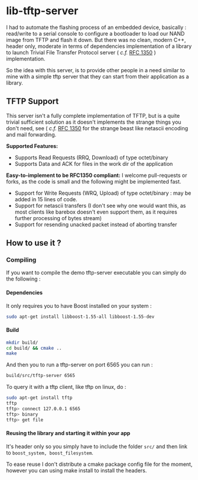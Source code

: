 # lib-tftp-server
I had to automate the flashing process of an embedded device, basically : read/write to a serial console to configure a bootloader to load our NAND image from TFTP and flash it down.
But there was no clean, modern C++, header only, moderate in terms of dependencies implementation of a library to launch  Trivial File Transfer Protocol server ( _c.f._ [RFC 1350](./rfc1350.txt) ) implementation.

So the idea with this server, is to provide other people in a need similar to mine with a simple tftp server that they can start from their application as a library.

## TFTP Support
This server isn't a fully complete implementation of TFTP, but is a quite trivial sufficient solution as it doesn't implements the strange things you don't need, see ( _c.f._ [RFC 1350](./rfc1350.txt) for the strange beast like netascii encoding and mail forwarding.  

**Supported Features:**

  * Supports Read Requests (RRQ, Download) of type octet/binary
  * Supports Data and ACK for files in the work dir of the application

**Easy-to-implement to be RFC1350 compliant:**
I welcome pull-requests or forks, as the code is small and the following might be implemented fast.

  * Support for Write Requests (WRQ, Upload) of type octet/binary : may be added in 15 lines of code.
  * Support for netascii transfers (I don't see why one would want this, as most clients like barebox doesn't even support them, as it requires further processing of bytes stream)
  * Support for resending unacked packet instead of aborting transfer

## How to use it ?

### Compiling
If you want to compile the demo tftp-server executable you can simply do the following : 

#### Dependencies
It only requires you to have Boost installed on your system : 

```sh
sudo apt-get install libboost-1.55-all libboost-1.55-dev
```

#### Build

```sh
mkdir build/
cd build/ && cmake ..
make
```

And then you to run a tftp-server on port 6565 you can run : 
```sh
build/src/tftp-server 6565
```

To query it with a tftp client, like tftp on linux, do : 
```sh
sudo apt-get install tftp
tftp 
tftp> connect 127.0.0.1 6565
tftp> binary
tftp> get file
```

#### Reusing the library and starting it within your app
It's header only so you simply have to include the folder `src/` and then link to `boost_system, boost_filesystem`. 

To ease reuse I don't distribute a cmake package config file for the moment, however you can using make install to install the headers.
